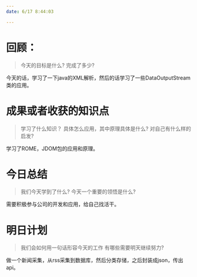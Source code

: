 ```yaml
---
date: 6/17 8:44:03

---
```


# 回顾：
> 今天的目标是什么?
> 完成了多少?

今天的话，学习了一下java的XML解析，然后的话学习了一些DataOutputStream类的应用。


# 成果或者收获的知识点
> 学习了什么知识？
> 具体怎么应用，其中原理具体是什么?
> 对自己有什么样的启发?

学习了ROME，JDOM包的应用和原理。

# 今日总结
> 我们今天学到了什么?
> 今天一个重要的领悟是什么?

需要积极参与公司的开发和应用，给自己找活干。

# 明日计划
> 我们会如何用一句话形容今天的工作
> 有哪些需要明天继续努力?

做一个新闻采集，从rss采集到数据库，然后分类存储，之后封装成json，传出api。
